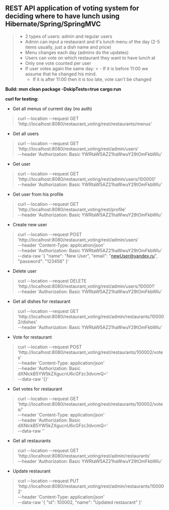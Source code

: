 ## REST API application of voting system for deciding where to have lunch using Hibernate/Spring/SpringMVC

> - 2 types of users: admin and regular users
> - Admin can input a restaurant and it's lunch menu of the day (2-5 items usually, just a dish name and price)
> - Menu changes each day (admins do the updates)
> - Users can vote on which restaurant they want to have lunch at
> - Only one vote counted per user
> - If user votes again the same day:
    >     - If it is before 11:00 we assume that he changed his mind.
>     - If it is after 11:00 then it is too late, vote can't be changed

**Build: mvn clean package -DskipTests=true cargo:run**

**curl for testing:**
- Get all menus of current day (no auth)
> curl --location --request GET 'http://localhost:8080/restaurant_voting/rest/restaurants/menus'

- Get all users
> curl --location --request GET 'http://localhost:8080/restaurant_voting/rest/admin/users' \
--header 'Authorization: Basic YWRtaW5AZ21haWwuY29tOmFkbWlu'

- Get user
> curl --location --request GET 'http://localhost:8080/restaurant_voting/rest/admin/users/100000' \
--header 'Authorization: Basic YWRtaW5AZ21haWwuY29tOmFkbWlu'

- Get user from his profile
> curl --location --request GET 'http://localhost:8080/restaurant_voting/rest/profile' \
--header 'Authorization: Basic YWRtaW5AZ21haWwuY29tOmFkbWlu'

- Сreate new user
> curl --location --request POST 'http://localhost:8080/restaurant_voting/rest/admin/users' \
--header 'Content-Type: application/json' \
--header 'Authorization: Basic YWRtaW5AZ21haWwuY29tOmFkbWlu' \
--data-raw '{
"name": "New User",
"email": "newUser@yandex.ru",
"password": "123456"
}'

- Delete user
> curl --location --request DELETE 'http://localhost:8080/restaurant_voting/rest/admin/users/100001' \
--header 'Authorization: Basic YWRtaW5AZ21haWwuY29tOmFkbWlu'

- Get all dishes for restaurant
> curl --location --request GET 'http://localhost:8080/restaurant_voting/rest/admin/restaurants/100002/dishes' \
--header 'Authorization: Basic YWRtaW5AZ21haWwuY29tOmFkbWlu'

- Vote for restaurant
> curl --location --request POST 'http://localhost:8080/restaurant_voting/rest/restaurants/100002/votes' \
--header 'Content-Type: application/json' \
--header 'Authorization: Basic dXNlckB5YW5kZXgucnU6cGFzc3dvcmQ=' \
--data-raw '{}'

- Get votes for restaurant
> curl --location --request GET 'http://localhost:8080/restaurant_voting/rest/restaurants/100002/votes/' \
--header 'Content-Type: application/json' \
--header 'Authorization: Basic dXNlckB5YW5kZXgucnU6cGFzc3dvcmQ=' \
--data-raw ''

- Get all restaurants
> curl --location --request GET 'http://localhost:8080/restaurant_voting/rest/admin/restaurants' \
--header 'Authorization: Basic YWRtaW5AZ21haWwuY29tOmFkbWlu'

- Update restaurant
> curl --location --request PUT 'http://localhost:8080/restaurant_voting/rest/admin/restaurants/100002' \
--header 'Content-Type: application/json' \
--data-raw '{
"id": 100002,
"name": "Updated restaurant"
}'



